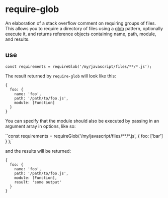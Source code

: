 # require-glob
An elaboration of a stack overflow comment on requiring groups of files. This allows you to require a directory of files using a [glob](https://github.com/isaacs/node-glob) pattern, optionally execute it, and returns reference objects containing name, path, module, and results.

## use
`const requirements = requireGlob('/my/javascript/files/**/*.js');`

The result returned by `require-glob` will look like this:
```
{
  foo: {
    name: 'foo',
    path: '/path/to/foo.js',
    module: [Function]
  }
}
```

You can specify that the module should also be executed by passing in an argument array in options, like so:

``const requirements = requireGlob('/my/javascript/files/**/*.js', { foo: ['bar'] } );`

and the results will be returned:
```
{
  foo: {
    name: 'foo',
    path: '/path/to/foo.js',
    module: [Function],
    result: 'some output'
  }
}
```
